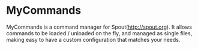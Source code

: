 MyCommands
==========

MyCommands is a command manager for Spout(http://spout.org). It allows commands to be loaded / unloaded on the fly, and managed as single files, making easy to have a custom configuration that matches your needs.

